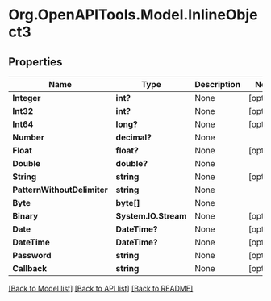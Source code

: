 # Org.OpenAPITools.Model.InlineObject3
## Properties

Name | Type | Description | Notes
------------ | ------------- | ------------- | -------------
**Integer** | **int?** | None | [optional] 
**Int32** | **int?** | None | [optional] 
**Int64** | **long?** | None | [optional] 
**Number** | **decimal?** | None | 
**Float** | **float?** | None | [optional] 
**Double** | **double?** | None | 
**String** | **string** | None | [optional] 
**PatternWithoutDelimiter** | **string** | None | 
**Byte** | **byte[]** | None | 
**Binary** | **System.IO.Stream** | None | [optional] 
**Date** | **DateTime?** | None | [optional] 
**DateTime** | **DateTime?** | None | [optional] 
**Password** | **string** | None | [optional] 
**Callback** | **string** | None | [optional] 

[[Back to Model list]](../README.md#documentation-for-models) [[Back to API list]](../README.md#documentation-for-api-endpoints) [[Back to README]](../README.md)

